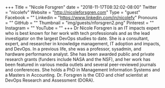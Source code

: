 +++
Title = "Nicole Forsgren"
date = "2018-11-17T08:32:02-08:00"
Twitter = "nicolefv"
Website = "http://nicoleforsgren.com"
Type = "guest"
Facebook = ""
Linkedin = "https://www.linkedin.com/in/nicolefv"
Pronouns = ""
GitHub = ""
Thumbnail = "img/guests/nforsgren2.png"
Pinterest = ""
Instagram = ""
YouTube = ""
+++
Dr Nicole Forsgren is an IT impacts expert who is best known for her work with tech professionals and as the lead investigator on the largest DevOps studies to date. She is a consultant, expert, and researcher in knowledge management, IT adoption and impacts, and DevOps. In a previous life, she was a professor, sysadmin, and hardware performance analyst. She has been awarded public and private research grants (funders include NASA and the NSF), and her work has been featured in various media outlets and several peer-reviewed journals and conferences. She holds a PhD in Management Information Systems and a Masters in Accounting. Dr. Forsgren is the CEO and chief scientist at DevOps Research and Assessment (DORA).
